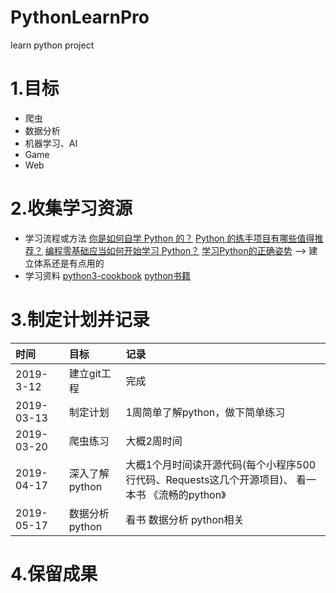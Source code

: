 # PythonLearnPro
learn python project

# 1.目标
  + 爬虫
  + 数据分析
  + 机器学习、AI
  + Game
  + Web

# 2.收集学习资源
* 学习流程或方法
    [你是如何自学 Python 的？](https://www.zhihu.com/question/20702054)
    [Python 的练手项目有哪些值得推荐？](https://www.zhihu.com/question/29372574)
    [编程零基础应当如何开始学习 Python？](https://www.zhihu.com/question/20039623)
    [学习Python的正确姿势](https://juejin.im/post/5b344442518825749f2561d7)   --> 建立体系还是有点用的
* 学习资料
    [python3-cookbook](https://python3-cookbook.readthedocs.io/zh_CN/latest/copyright.html)
    [python书籍](https://zhuanlan.zhihu.com/p/34378860)
    
# 3.制定计划并记录
时间   |目标   |记录
:-|:-|:-
2019-3-12     |   建立git工程       | 完成
2019-03-13    |   制定计划          | 1周简单了解python，做下简单练习
2019-03-20    |   爬虫练习          | 大概2周时间
2019-04-17    |   深入了解python    | 大概1个月时间读开源代码(每个小程序500行代码、Requests这几个开源项目)、 看一本书  《流畅的python》
2019-05-17    |   数据分析python    | 看书  数据分析 python相关

# 4.保留成果

